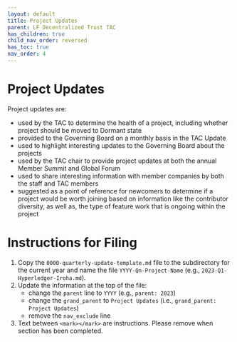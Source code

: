 ```yaml
---
layout: default
title: Project Updates
parent: LF Decentralized Trust TAC
has_children: true
child_nav_order: reversed
has_toc: true
nav_order: 4
---
```

[//]: # (SPDX-License-Identifier: CC-BY-4.0)

# Project Updates
Project updates are:
- used by the TAC to determine the health of a project, including whether project should be moved to Dormant state
- provided to the Governing Board on a monthly basis in the TAC Update
- used to highlight interesting updates to the Governing Board about the projects
- used by the TAC chair to provide project updates at both the annual Member Summit and Global Forum 
- used to share interesting information with member companies by both the staff and TAC members
- suggested as a point of reference for newcomers to determine if a project would be worth joining based on information like the contributor diversity, as well as, the type of feature work that is ongoing within the project

# Instructions for Filing
1. Copy the `0000-quarterly-update-template.md` file to the subdirectory for the current year and name the file `YYYY-Qn-Project-Name` (e.g., `2023-Q1-Hyperledger-Iroha.md`).
1. Update the information at the top of the file:
    - change the `parent` line to `YYYY` (e.g., `parent: 2023`)
    - change the `grand_parent` to `Project Updates` (i.e., `grand_parent: Project Updates`)
    - remove the `nav_exclude` line
1. Text between `<mark></mark>` are instructions. Please remove when section has been completed.
